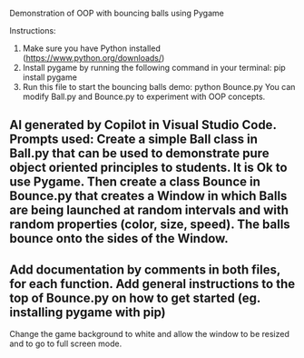 Demonstration of OOP with bouncing balls using Pygame

Instructions:
1. Make sure you have Python installed (https://www.python.org/downloads/)
2. Install pygame by running the following command in your terminal:
   pip install pygame
3. Run this file to start the bouncing balls demo:
   python Bounce.py
You can modify Ball.py and Bounce.py to experiment with OOP concepts.

AI generated by Copilot in Visual Studio Code.
Prompts used:
Create a simple Ball class in Ball.py that can be used to demonstrate pure object oriented principles
to students. It is Ok to use Pygame. Then create a class Bounce in Bounce.py that creates a Window
in which Balls are being launched at random intervals and with random properties (color, size, speed).
The balls bounce onto the sides of the Window.
---
Add documentation by comments in both files, for each function. Add general instructions to the top
of Bounce.py on how to get started (eg. installing pygame with pip)
--
Change the game background to white and allow the window to be resized and to go to full screen mode.
